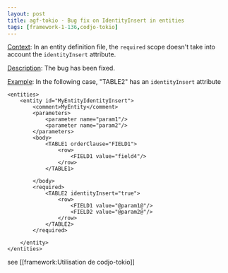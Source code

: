 ```yaml
---
layout: post
title: agf-tokio - Bug fix on IdentityInsert in entities
tags: [framework-1-136,codjo-tokio]
---
```

<u>Context</u>:
In an entity definition file, the ```required``` scope doesn't take into account the ```identityInsert``` attribute.

<u>Description</u>:
The bug has been fixed.

<u>Example</u>:
In the following case, "TABLE2" has an ```identityInsert``` attribute
```
<entities>
    <entity id="MyEntityIdentityInsert">
        <comment>MyEntity</comment>
        <parameters>
            <parameter name="param1"/>
            <parameter name="param2"/>
        </parameters>
        <body>
            <TABLE1 orderClause="FIELD1">
                <row>
                    <FIELD1 value="field4"/>
                </row>
            </TABLE1>

        </body>
        <required>
            <TABLE2 identityInsert="true">
                <row>
                    <FIELD1 value="@param1@"/>
                    <FIELD2 value="@param2@"/>
                </row>
            </TABLE2>
        </required>

    </entity>
</entities>
```
see [[framework:Utilisation de codjo-tokio]]
